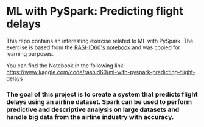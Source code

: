 # ML with PySpark: Predicting flight delays

This repo contains an interesting exercise related to ML with PySpark. The exercise is based from 
the [RASHID60's notebook ](https://www.kaggle.com/rashid60) and was copied for learning purposes.

You can find the Notebook in the following link: https://www.kaggle.com/code/rashid60/ml-with-pyspark-predicting-flight-delays


### The goal of this project is to create a system that predicts flight delays using an airline dataset. Spark can be used to perform predictive and descriptive analysis on large datasets and handle big data from the airline industry with accuracy.
